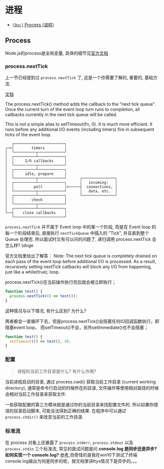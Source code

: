 # 进程

* [`[Doc]` Process (进程)](/sections/process.md#process)

## Process

Node.js的process是全局变量, 具体的细节见[官方文档](https://nodejs.org/docs/latest-v9.x/api/process.html)

### process.nextTick

上一节已经提到过 `process.nextTick` 了, 这是一个你需要了解的, 重要的, 基础方法.

[文档](https://nodejs.org/docs/latest-v9.x/api/process.html#process_process_nexttick_callback_args)

The process.nextTick() method adds the callback to the "next tick queue". Once the current turn of the event loop turn runs to completion, all callbacks currently in the next tick queue will be called.

This is not a simple alias to setTimeout(fn, 0). It is much more efficient. It runs before any additional I/O events (including timers) fire in subsequent ticks of the event loop.

```
   ┌───────────────────────┐
┌─>│        timers         │
│  └──────────┬────────────┘
│  ┌──────────┴────────────┐
│  │     I/O callbacks     │
│  └──────────┬────────────┘
│  ┌──────────┴────────────┐
│  │     idle, prepare     │
│  └──────────┬────────────┘      ┌───────────────┐
│  ┌──────────┴────────────┐      │   incoming:   │
│  │         poll          │<─────┤  connections, │
│  └──────────┬────────────┘      │   data, etc.  │
│  ┌──────────┴────────────┐      └───────────────┘
│  │        check          │
│  └──────────┬────────────┘
│  ┌──────────┴────────────┐
└──┤    close callbacks    │
   └───────────────────────┘
```

`process.nextTick` 并不属于 Event loop 中的某一个阶段, 而是在 Event loop 的每一个阶段结束后, 直接执行 `nextTickQueue` 中插入的 "Tick", 并且直到整个 Queue 处理完. 所以面试时又有可以问的问题了, 递归调用 process.nextTick 会怎么样? (doge

官方文档里给出了解答：
Note: The next tick queue is completely drained on each pass of the event loop before additional I/O is processed. As a result, recursively setting nextTick callbacks will block any I/O from happening, just like a while(true); loop.

process.nextTick()在当前操作执行完后就会被立即执行；

```javascript
function test() { 
  process.nextTick(() => test());
}
```

这种情况与以下情况, 有什么区别? 为什么?

两者都会一直循环下去，但是process.nextTick()会阻塞任何IO回调函数执行，即阻塞event loop，
而setTimeout()不会，另外setImmediate()也不会阻塞；

```javascript
function test() { 
  setTimeout(() => test(), 0);
}
```

### 配置

> <a name="q-cwd"></a> 进程的当前工作目录是什么? 有什么作用?

当前进程启动的目录, 通过 process.cwd() 获取当前工作目录 (current working directory), 通常是命令行启动的时候所在的目录, 文件操作等使用相对路径的时候会相对当前工作目录来获取文件.

一些获取配置的第三方模块就是通过你的当前目录来找配置文件的. 所以如果你错误的目录启动脚本, 可能没法得到正确的结果. 在程序中可以通过 `process.chdir()` 来改变当前的工作目录.

### 标准流

在 process 对象上还暴露了 `process.stderr`, `process.stdout` 以及 `process.stdin` 三个标准流, 常见的面试问题是问 **console.log 是同步还是异步? 如何实现一个 console.log?** [参考](https://nodejs.org/docs/latest-v9.x/api/process.html#process_a_note_on_process_i_o),但奇怪的是我在win10下测试了终端console.log输出为何是同步的呢，按文档里讲ttys情况下是异步的。。。
